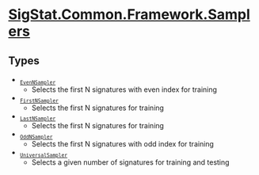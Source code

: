 # [SigStat.Common.Framework.Samplers](./README.md)

## Types

- <sub>[`EvenNSampler`](./EvenNSampler.md)</sub>
	- Selects the first N signatures with even index for training
- <sub>[`FirstNSampler`](./FirstNSampler.md)</sub>
	- Selects the first N signatures for training
- <sub>[`LastNSampler`](./LastNSampler.md)</sub>
	- Selects the first N signatures for training
- <sub>[`OddNSampler`](./OddNSampler.md)</sub>
	- Selects the first N signatures with odd index for training
- <sub>[`UniversalSampler`](./UniversalSampler.md)</sub>
	- Selects a given number of signatures for training and testing

